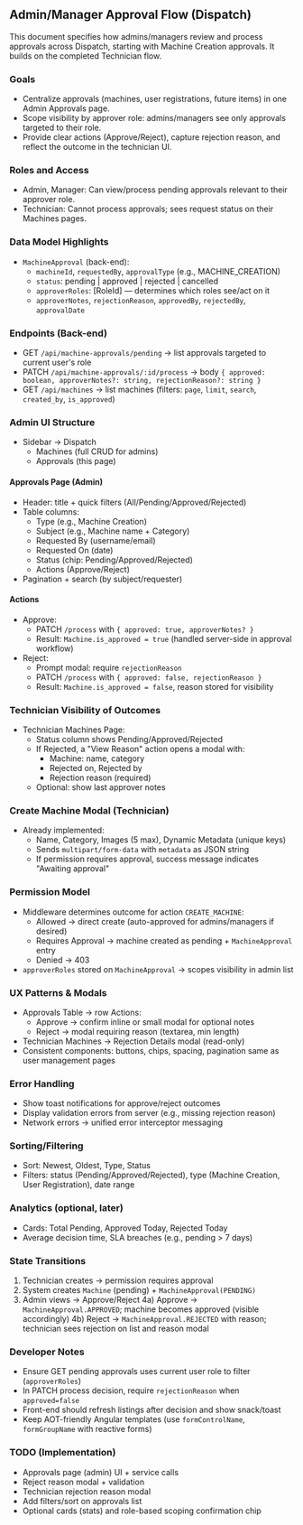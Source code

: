 ## Admin/Manager Approval Flow (Dispatch)

This document specifies how admins/managers review and process approvals across Dispatch, starting with Machine Creation approvals. It builds on the completed Technician flow.

### Goals

- Centralize approvals (machines, user registrations, future items) in one Admin Approvals page.
- Scope visibility by approver role: admins/managers see only approvals targeted to their role.
- Provide clear actions (Approve/Reject), capture rejection reason, and reflect the outcome in the technician UI.

### Roles and Access

- Admin, Manager: Can view/process pending approvals relevant to their approver role.
- Technician: Cannot process approvals; sees request status on their Machines pages.

### Data Model Highlights

- `MachineApproval` (back-end):
  - `machineId`, `requestedBy`, `approvalType` (e.g., MACHINE_CREATION)
  - `status`: pending | approved | rejected | cancelled
  - `approverRoles`: [RoleId] — determines which roles see/act on it
  - `approverNotes`, `rejectionReason`, `approvedBy`, `rejectedBy`, `approvalDate`

### Endpoints (Back-end)

- GET `/api/machine-approvals/pending` → list approvals targeted to current user's role
- PATCH `/api/machine-approvals/:id/process` → body `{ approved: boolean, approverNotes?: string, rejectionReason?: string }`
- GET `/api/machines` → list machines (filters: `page`, `limit`, `search`, `created_by`, `is_approved`)

### Admin UI Structure

- Sidebar → Dispatch
  - Machines (full CRUD for admins)
  - Approvals (this page)

#### Approvals Page (Admin)

- Header: title + quick filters (All/Pending/Approved/Rejected)
- Table columns:
  - Type (e.g., Machine Creation)
  - Subject (e.g., Machine name + Category)
  - Requested By (username/email)
  - Requested On (date)
  - Status (chip: Pending/Approved/Rejected)
  - Actions (Approve/Reject)
- Pagination + search (by subject/requester)

#### Actions

- Approve:
  - PATCH `/process` with `{ approved: true, approverNotes? }`
  - Result: `Machine.is_approved = true` (handled server-side in approval workflow)
- Reject:
  - Prompt modal: require `rejectionReason`
  - PATCH `/process` with `{ approved: false, rejectionReason }`
  - Result: `Machine.is_approved = false`, reason stored for visibility

### Technician Visibility of Outcomes

- Technician Machines Page:
  - Status column shows Pending/Approved/Rejected
  - If Rejected, a "View Reason" action opens a modal with:
    - Machine: name, category
    - Rejected on, Rejected by
    - Rejection reason (required)
  - Optional: show last approver notes

### Create Machine Modal (Technician)

- Already implemented:
  - Name, Category, Images (5 max), Dynamic Metadata (unique keys)
  - Sends `multipart/form-data` with `metadata` as JSON string
  - If permission requires approval, success message indicates "Awaiting approval"

### Permission Model

- Middleware determines outcome for action `CREATE_MACHINE`:
  - Allowed → direct create (auto-approved for admins/managers if desired)
  - Requires Approval → machine created as pending + `MachineApproval` entry
  - Denied → 403
- `approverRoles` stored on `MachineApproval` → scopes visibility in admin list

### UX Patterns & Modals

- Approvals Table → row Actions:
  - Approve → confirm inline or small modal for optional notes
  - Reject → modal requiring reason (textarea, min length)
- Technician Machines → Rejection Details modal (read-only)
- Consistent components: buttons, chips, spacing, pagination same as user management pages

### Error Handling

- Show toast notifications for approve/reject outcomes
- Display validation errors from server (e.g., missing rejection reason)
- Network errors → unified error interceptor messaging

### Sorting/Filtering

- Sort: Newest, Oldest, Type, Status
- Filters: status (Pending/Approved/Rejected), type (Machine Creation, User Registration), date range

### Analytics (optional, later)

- Cards: Total Pending, Approved Today, Rejected Today
- Average decision time, SLA breaches (e.g., pending > 7 days)

### State Transitions

1. Technician creates → permission requires approval
2. System creates `Machine` (pending) + `MachineApproval(PENDING)`
3. Admin views → Approve/Reject
   4a) Approve → `MachineApproval.APPROVED`; machine becomes approved (visible accordingly)
   4b) Reject → `MachineApproval.REJECTED` with reason; technician sees rejection on list and reason modal

### Developer Notes

- Ensure GET pending approvals uses current user role to filter (`approverRoles`)
- In PATCH process decision, require `rejectionReason` when `approved=false`
- Front-end should refresh listings after decision and show snack/toast
- Keep AOT-friendly Angular templates (use `formControlName`, `formGroupName` with reactive forms)

### TODO (Implementation)

- Approvals page (admin) UI + service calls
- Reject reason modal + validation
- Technician rejection reason modal
- Add filters/sort on approvals list
- Optional cards (stats) and role-based scoping confirmation chip
